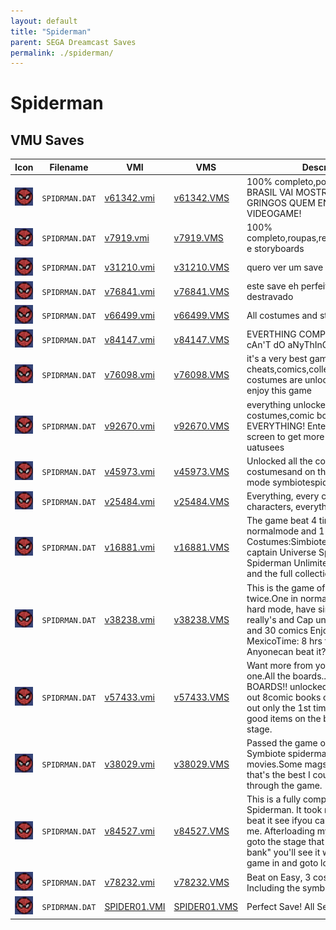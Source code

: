 ```yaml
---
layout: default
title: "Spiderman"
parent: SEGA Dreamcast Saves
permalink: ./spiderman/
---
```

# Spiderman

## VMU Saves

| Icon | Filename | VMI | VMS | Description |
|------|----------|-----|-----|-------------|
| ![Spiderman](../icons/SPIDRMAN.DAT.GIF) | `SPIDRMAN.DAT` | [v61342.vmi](v61342.vmi) | [v61342.VMS](v61342.VMS) | 100% completo,pode confiar.  !O BRASIL VAI MOSTRAR PARA OS GRINGOS QUEM ENTENDE DE VIDEOGAME!        |
| ![Spiderman](../icons/SPIDRMAN.DAT.GIF) | `SPIDRMAN.DAT` | [v7919.vmi](v7919.vmi) | [v7919.VMS](v7919.VMS) | 100% completo,roupas,revistas,personagens e storyboards  |
| ![Spiderman](../icons/SPIDRMAN.DAT.GIF) | `SPIDRMAN.DAT` | [v31210.vmi](v31210.vmi) | [v31210.VMS](v31210.VMS) | quero ver um save melhor que o meu  |
| ![Spiderman](../icons/SPIDRMAN.DAT.GIF) | `SPIDRMAN.DAT` | [v76841.vmi](v76841.vmi) | [v76841.VMS](v76841.VMS) | este save eh perfeito tem tudo destravado  |
| ![Spiderman](../icons/SPIDRMAN.DAT.GIF) | `SPIDRMAN.DAT` | [v66499.vmi](v66499.vmi) | [v66499.VMS](v66499.VMS) | All costumes and stages unlocked  |
| ![Spiderman](../icons/SPIDRMAN.DAT.GIF) | `SPIDRMAN.DAT` | [v84147.vmi](v84147.vmi) | [v84147.VMS](v84147.VMS) | EVERTHING COMPLETE fOr YoU cAn'T dO aNyThInG  |
| ![Spiderman](../icons/SPIDRMAN.DAT.GIF) | `SPIDRMAN.DAT` | [v76098.vmi](v76098.vmi) | [v76098.VMS](v76098.VMS) | it's a very best games.all cheats,comics,collection and costumes are unlocked so take it and enjoy this game  |
| ![Spiderman](../icons/SPIDRMAN.DAT.GIF) | `SPIDRMAN.DAT` | [v92670.vmi](v92670.vmi) | [v92670.VMS](v92670.VMS) | everything unlocked, all costumes,comic books, stages EVERYTHING! Enter this on the cheat screen to get more out of the game: uatusees  |
| ![Spiderman](../icons/SPIDRMAN.DAT.GIF) | `SPIDRMAN.DAT` | [v45973.vmi](v45973.vmi) | [v45973.VMS](v45973.VMS) | Unlocked all the comics, game covers, costumesand on the 2nd level in hard mode symbiotespider man.  |
| ![Spiderman](../icons/SPIDRMAN.DAT.GIF) | `SPIDRMAN.DAT` | [v25484.vmi](v25484.vmi) | [v25484.VMS](v25484.VMS) | Everything, every costume, comics, characters, everything unlocked.   |
| ![Spiderman](../icons/SPIDRMAN.DAT.GIF) | `SPIDRMAN.DAT` | [v16881.vmi](v16881.vmi) | [v16881.VMS](v16881.VMS) | The game beat 4 times 3 in normalmode and 1 in hard mode. Costumes:Simbiote,ScarletBen really's captain Universe Spidey 2099 and Spiderman Unlimited (stealth mode) and the full collection of comics.  |
| ![Spiderman](../icons/SPIDRMAN.DAT.GIF) | `SPIDRMAN.DAT` | [v38238.vmi](v38238.vmi) | [v38238.VMS](v38238.VMS) |  This is the game of Spiderman beat twice.One in normal mode an other in hard mode, have simbiote,scarlet, Ben really's and Cap universe. Costumes and 30 comics Enjoy from MexicoTime: 8 hrs the twice Anyonecan beat it?  |
| ![Spiderman](../icons/SPIDRMAN.DAT.GIF) | `SPIDRMAN.DAT` | [v57433.vmi](v57433.vmi) | [v57433.VMS](v57433.VMS) | Want more from your game play this one.All the boards...ALL THE BOARDS!! unlocked(30).4 costumes out 8comic books out game covers all out only the 1st time through missed good items on the boss of the last stage.  |
| ![Spiderman](../icons/SPIDRMAN.DAT.GIF) | `SPIDRMAN.DAT` | [v38029.vmi](v38029.vmi) | [v38029.VMS](v38029.VMS) | Passed the game once. I have the Symbiote spiderman suit and all the movies.Some mags are unlocked, that's the best I could do my first time through the game.  |
| ![Spiderman](../icons/SPIDRMAN.DAT.GIF) | `SPIDRMAN.DAT` | [v84527.vmi](v84527.vmi) | [v84527.VMS](v84527.VMS) | This is a fully completed gamesave for Spiderman. It took me12 1/2 hours to beat it see ifyou can do better than me. Afterloading my Spiderman file goto the stage that says "get tothe bank" you'll see it whenyou have the game in and goto load s |
| ![Spiderman](../icons/SPIDRMAN.DAT.GIF) | `SPIDRMAN.DAT` | [v78232.vmi](v78232.vmi) | [v78232.VMS](v78232.VMS) | Beat on Easy, 3 costumes unlocked. Including the symbiont costume.  |
| ![Spiderman](../icons/SPIDRMAN.DAT.GIF) | `SPIDRMAN.DAT` | [SPIDER01.VMI](SPIDER01.VMI) | [SPIDER01.VMS](SPIDER01.VMS) | Perfect Save! All Secret Open! |
